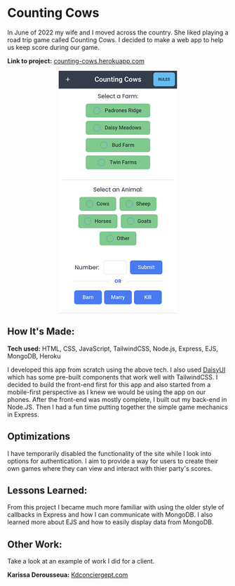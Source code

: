 # Counting Cows
In June of 2022 my wife and I moved across the country. She liked playing a road trip game called Counting Cows. I decided to make a web app to help us keep score during our game.

**Link to project:** [counting-cows.herokuapp.com](https://counting-cows.herokuapp.com/)

<p align="center" ><img align="center" src="https://github.com/Blake-Larson/counting-cows/blob/main/images/page.png" alt="The inital view of Counting Cows" /></p>

## How It's Made:

**Tech used:** HTML, CSS, JavaScript, TailwindCSS, Node.js, Express, EJS, MongoDB, Heroku

I developed this app from scratch using the above tech. I also used [DaisyUI](https://daisyui.com/docs/use/) which has some pre-built components that work well with TailwindCSS. I decided to build the front-end first for this app and also started from a mobile-first perspective as I knew we would be using the app on our phones. After the front-end was mostly complete, I built out my back-end in Node.JS. Then I had a fun time putting together the simple game mechanics in Express. 

## Optimizations
I have temporarily disabled the functionality of the site while I look into options for authentication. I aim to provide a way for users to create their own games where they can view and interact with thier party's scores.

## Lessons Learned:
From this project I became much more familiar with using the older style of callbacks in Express and how I can communicate with MongoDB. I also learned more about EJS and how to easily display data from MongoDB.


## Other Work:
Take a look at an example of work I did for a client.

**Karissa Derousseua:** [Kdconciergept.com](https://kdconciergept.com/)




